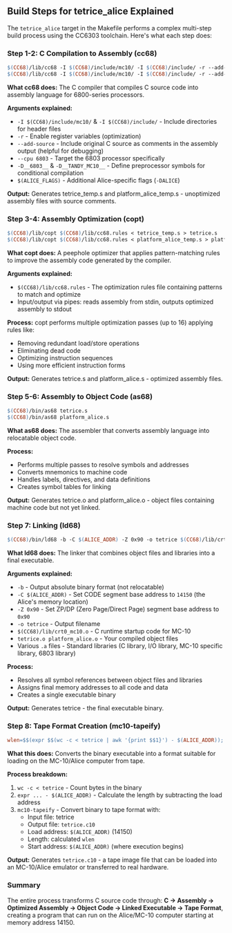 ## Build Steps for tetrice_alice Explained

The `tetrice_alice` target in the Makefile performs a complex multi-step build process using the CC6303 toolchain. Here's what each step does:

### Step 1-2: C Compilation to Assembly (cc68)
```makefile
$(CC68)/lib/cc68 -I $(CC68)/include/mc10/ -I $(CC68)/include/ -r --add-source --cpu 6803 -D__6803__ -D__TANDY_MC10__ $(ALICE_FLAGS) $(SRC) > tetrice_temp.s
$(CC68)/lib/cc68 -I $(CC68)/include/mc10/ -I $(CC68)/include/ -r --add-source --cpu 6803 -D__6803__ -D__TANDY_MC10__ $(ALICE_FLAGS) $(ALICE_PLATFORM_SRC) > platform_alice_temp.s
```

**What cc68 does:** The C compiler that compiles C source code into assembly language for 6800-series processors.

**Arguments explained:**
- `-I $(CC68)/include/mc10/` & `-I $(CC68)/include/` - Include directories for header files
- `-r` - Enable register variables (optimization)
- `--add-source` - Include original C source as comments in the assembly output (helpful for debugging)
- `--cpu 6803` - Target the 6803 processor specifically
- `-D__6803__` & `-D__TANDY_MC10__` - Define preprocessor symbols for conditional compilation
- `$(ALICE_FLAGS)` - Additional Alice-specific flags (`-DALICE`)

**Output:** Generates tetrice_temp.s and platform_alice_temp.s - unoptimized assembly files with source comments.

### Step 3-4: Assembly Optimization (copt)
```makefile
$(CC68)/lib/copt $(CC68)/lib/cc68.rules < tetrice_temp.s > tetrice.s
$(CC68)/lib/copt $(CC68)/lib/cc68.rules < platform_alice_temp.s > platform_alice.s
```

**What copt does:** A peephole optimizer that applies pattern-matching rules to improve the assembly code generated by the compiler.

**Arguments explained:**
- `$(CC68)/lib/cc68.rules` - The optimization rules file containing patterns to match and optimize
- Input/output via pipes: reads assembly from stdin, outputs optimized assembly to stdout

**Process:** copt performs multiple optimization passes (up to 16) applying rules like:
- Removing redundant load/store operations
- Eliminating dead code
- Optimizing instruction sequences
- Using more efficient instruction forms

**Output:** Generates tetrice.s and platform_alice.s - optimized assembly files.

### Step 5-6: Assembly to Object Code (as68)
```makefile
$(CC68)/bin/as68 tetrice.s
$(CC68)/bin/as68 platform_alice.s
```

**What as68 does:** The assembler that converts assembly language into relocatable object code.

**Process:** 
- Performs multiple passes to resolve symbols and addresses
- Converts mnemonics to machine code
- Handles labels, directives, and data definitions
- Creates symbol tables for linking

**Output:** Generates tetrice.o and platform_alice.o - object files containing machine code but not yet linked.

### Step 7: Linking (ld68)
```makefile
$(CC68)/bin/ld68 -b -C $(ALICE_ADDR) -Z 0x90 -o tetrice $(CC68)/lib/crt0_mc10.o tetrice.o platform_alice.o $(CC68)/lib/libc.a $(CC68)/lib/libio6803.a $(CC68)/lib/libmc10.a $(CC68)/lib/lib6803.a
```

**What ld68 does:** The linker that combines object files and libraries into a final executable.

**Arguments explained:**
- `-b` - Output absolute binary format (not relocatable)
- `-C $(ALICE_ADDR)` - Set CODE segment base address to `14150` (the Alice's memory location)
- `-Z 0x90` - Set ZP/DP (Zero Page/Direct Page) segment base address to `0x90`
- `-o tetrice` - Output filename
- `$(CC68)/lib/crt0_mc10.o` - C runtime startup code for MC-10
- `tetrice.o platform_alice.o` - Your compiled object files
- Various `.a` files - Standard libraries (C library, I/O library, MC-10 specific library, 6803 library)

**Process:**
- Resolves all symbol references between object files and libraries
- Assigns final memory addresses to all code and data
- Creates a single executable binary

**Output:** Generates tetrice - the final executable binary.

### Step 8: Tape Format Creation (mc10-tapeify)
```makefile
wlen=$$(expr $$(wc -c < tetrice | awk '{print $$1}') - $(ALICE_ADDR)); $(CC68)/lib/mc10-tapeify tetrice tetrice.c10 $(ALICE_ADDR) $$wlen $(ALICE_ADDR)
```

**What this does:** Converts the binary executable into a format suitable for loading on the MC-10/Alice computer from tape.

**Process breakdown:**
1. `wc -c < tetrice` - Count bytes in the binary
2. `expr ... - $(ALICE_ADDR)` - Calculate the length by subtracting the load address
3. `mc10-tapeify` - Convert binary to tape format with:
   - Input file: tetrice
   - Output file: `tetrice.c10`
   - Load address: `$(ALICE_ADDR)` (14150)
   - Length: calculated `wlen`
   - Start address: `$(ALICE_ADDR)` (where execution begins)

**Output:** Generates `tetrice.c10` - a tape image file that can be loaded into an MC-10/Alice emulator or transferred to real hardware.

### Summary
The entire process transforms C source code through: **C → Assembly → Optimized Assembly → Object Code → Linked Executable → Tape Format**, creating a program that can run on the Alice/MC-10 computer starting at memory address 14150.
